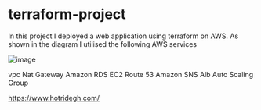 # terraform-project

In this project I deployed a web application using terraform on AWS. As shown in the diagram I utilised the following AWS services

![image](https://github.com/jbatia38/terraform-project/assets/150634908/71353aa1-05c2-457f-bb34-d8eaba2d6d15)

vpc
Nat Gateway
Amazon RDS
EC2
Route 53
Amazon SNS
Alb
Auto Scaling Group

https://www.hotridegh.com/
